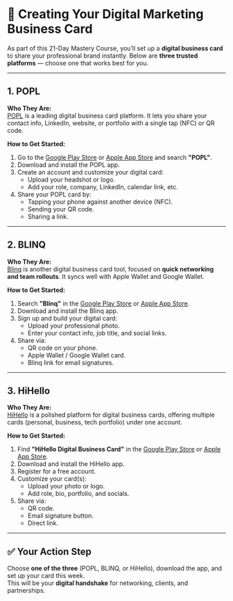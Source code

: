 # 📇 Creating Your Digital Marketing Business Card

As part of this 21-Day Mastery Course, you’ll set up a **digital business card** to share your professional brand instantly. Below are **three trusted platforms** — choose one that works best for you.

---

## 1. POPL
**Who They Are:**  
[POPL](https://popl.co) is a leading digital business card platform. It lets you share your contact info, LinkedIn, website, or portfolio with a single tap (NFC) or QR code.

**How to Get Started:**
1. Go to the [Google Play Store](https://play.google.com/store) or [Apple App Store](https://apps.apple.com) and search **"POPL"**.
2. Download and install the POPL app.
3. Create an account and customize your digital card:
   - Upload your headshot or logo.
   - Add your role, company, LinkedIn, calendar link, etc.
4. Share your POPL card by:
   - Tapping your phone against another device (NFC).
   - Sending your QR code.
   - Sharing a link.

---

## 2. BLINQ
**Who They Are:**  
[Blinq](https://blinq.me) is another digital business card tool, focused on **quick networking and team rollouts**. It syncs well with Apple Wallet and Google Wallet.

**How to Get Started:**
1. Search **"Blinq"** in the [Google Play Store](https://play.google.com/store) or [Apple App Store](https://apps.apple.com).
2. Download and install the Blinq app.
3. Sign up and build your digital card:
   - Upload your professional photo.
   - Enter your contact info, job title, and social links.
4. Share via:
   - QR code on your phone.
   - Apple Wallet / Google Wallet card.
   - Blinq link for email signatures.

---

## 3. HiHello
**Who They Are:**  
[HiHello](https://www.hihello.me) is a polished platform for digital business cards, offering multiple cards (personal, business, tech portfolio) under one account.

**How to Get Started:**
1. Find **"HiHello Digital Business Card"** in the [Google Play Store](https://play.google.com/store) or [Apple App Store](https://apps.apple.com).
2. Download and install the HiHello app.
3. Register for a free account.
4. Customize your card(s):
   - Upload your photo or logo.
   - Add role, bio, portfolio, and socials.
5. Share via:
   - QR code.
   - Email signature button.
   - Direct link.

---

## ✅ Your Action Step
Choose **one of the three** (POPL, BLINQ, or HiHello), download the app, and set up your card this week.  
This will be your **digital handshake** for networking, clients, and partnerships.
